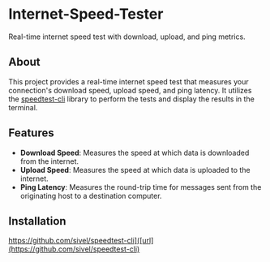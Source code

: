 # Internet-Speed-Tester

Real-time internet speed test with download, upload, and ping metrics.

## About

This project provides a real-time internet speed test that measures your connection's download speed, upload speed, and ping latency. It utilizes the [speedtest-cli](https://github.com/sivel/speedtest-cli) library to perform the tests and display the results in the terminal.

## Features

- **Download Speed**: Measures the speed at which data is downloaded from the internet.
- **Upload Speed**: Measures the speed at which data is uploaded to the internet.
- **Ping Latency**: Measures the round-trip time for messages sent from the originating host to a destination computer.

## Installation
https://github.com/sivel/speedtest-cli]([url](https://github.com/sivel/speedtest-cli)
